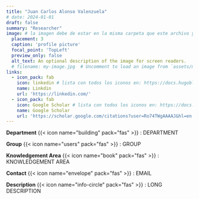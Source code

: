 ```yaml
---
title: "Juan Carlos Alonso Valenzuela"
# date: 2024-01-01
draft: false
summary: "Researcher"
image: # la imagen debe de estar en la misma carpeta que este archivo y debe de llamarse avatar.*, o usar el atributo filename para especificar el nombre de la imagen
  placement: 3
  caption: 'profile picture'
  focal_point: 'TopLeft'
  preview_only: false
  alt_text: An optional description of the image for screen readers.
  # filename: my-image.jpg  # Uncomment to load an image from `assets/media/` instead.
links:
  - icon_pack: fab
    icon: linkedin # lista con todos los iconos en: https://docs.hugoblox.com/tutorial/resume/step-2/#skills
    name: Linkdin 
    url: 'https://linkedin.com/'
  - icon_pack: fab
    icon: Google Scholar # lista con todos los iconos en: https://docs.hugoblox.com/tutorial/resume/step-2/#skills
    name: Google Scholar 
    url: 'https://scholar.google.com/citations?user=Ro74TWgAAAAJ&hl=en'
---
```


**Department**  {{< icon name="building" pack="fas" >}} : DEPARTMENT 

**Group** {{< icon name="users" pack="fas" >}} : GROUP

**Knowledgement Area** {{< icon name="book" pack="fas" >}} : KNOWLEDGEMENT AREA

**Contact** {{< icon name="envelope" pack="fas" >}} : EMAIL

**Description** {{< icon name="info-circle" pack="fas" >}} : LONG DESCRIPTION
